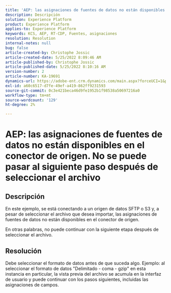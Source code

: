 ```yaml
---
title: 'AEP: las asignaciones de fuentes de datos no están disponibles en el conector de origen. No se puede pasar al siguiente paso después de seleccionar [!UICONTROL file]'
description: Descripción
solution: Experience Platform
product: Experience Platform
applies-to: Experience Platform
keywords: KCS, AEP, RT-CDP, Fuentes, asignaciones
resolution: Resolution
internal-notes: null
bug: false
article-created-by: Christophe Jossic
article-created-date: 5/25/2022 8:09:46 AM
article-published-by: Christophe Jossic
article-published-date: 5/25/2022 8:10:16 AM
version-number: 2
article-number: KA-19691
dynamics-url: https://adobe-ent.crm.dynamics.com/main.aspx?forceUCI=1&pagetype=entityrecord&etn=knowledgearticle&id=94939e04-02dc-ec11-a7b6-0022480b01c6
exl-id: a60c6517-d7fe-49ef-a419-862ff9231593
source-git-commit: 0c3e421beca46d9fe1952b1f98538a50697216a0
workflow-type: tm+mt
source-wordcount: '129'
ht-degree: 2%

---
```


# AEP: las asignaciones de fuentes de datos no están disponibles en el conector de origen. No se puede pasar al siguiente paso después de seleccionar el archivo

## Descripción


En este ejemplo, se está conectando a un origen de datos SFTP o S3 y, a pesar de seleccionar el archivo que desea importar, las asignaciones de fuentes de datos no están disponibles en el conector de origen.

En otras palabras, no puede continuar con la siguiente etapa después de seleccionar el archivo.




## Resolución


Debe seleccionar el formato de datos antes de que suceda algo.
Ejemplo: al seleccionar el formato de datos &quot;Delimitado - coma - gzip&quot; en esta instancia en particular, la vista previa del archivo se acumula en la interfaz de usuario y puede continuar con los pasos siguientes, incluidas las asignaciones de campos.
